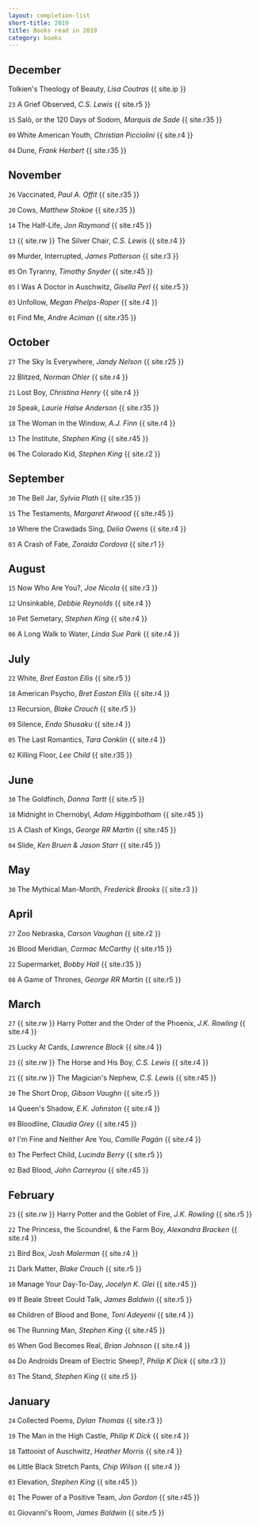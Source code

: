 ```yaml
---
layout: completion-list
short-title: 2019
title: Books read in 2019
category: books
---
```

## December
Tolkien's Theology of Beauty, _Lisa Coutras_ {{ site.ip }}

`23` A Grief Observed, _C.S. Lewis_ {{ site.r5 }}

`15` Salò, or the 120 Days of Sodom, _Marquis de Sade_ {{ site.r35 }}

`09` White American Youth, _Christian Picciolini_ {{ site.r4 }}

`04` Dune, _Frank Herbert_ {{ site.r35 }}

## November
`26` Vaccinated, _Paul A. Offit_ {{ site.r35 }}

`20` Cows, _Matthew Stokoe_ {{ site.r35 }}

`14` The Half-Life, _Jon Raymond_ {{ site.r45 }}

`13` {{ site.rw }} The Silver Chair, _C.S. Lewis_ {{ site.r4 }}

`09` Murder, Interrupted, _James Patterson_ {{ site.r3 }}

`05` On Tyranny, _Timothy Snyder_ {{ site.r45 }}

`05` I Was A Doctor in Auschwitz, _Gisella Perl_ {{ site.r5 }}

`03` Unfollow, _Megan Phelps-Roper_ {{ site.r4 }}

`01` Find Me, _Andre Aciman_ {{ site.r35 }}

## October
`27` The Sky Is Everywhere, _Jandy Nelson_ {{ site.r25 }}

`22` Blitzed, _Norman Ohler_ {{ site.r4 }}

`21` Lost Boy, _Christina Henry_ {{ site.r4 }}

`20` Speak, _Laurie Halse Anderson_ {{ site.r35 }}

`18` The Woman in the Window,  _A.J. Finn_ {{ site.r4 }}

`13` The Institute, _Stephen King_ {{ site.r45 }}

`06` The Colorado Kid, _Stephen King_ {{ site.r2 }}

## September
`30` The Bell Jar, _Sylvia Plath_ {{ site.r35 }}

`15` The Testaments, _Margaret Atwood_ {{ site.r45 }}

`10` Where the Crawdads Sing, _Delia Owens_ {{ site.r4 }}

`03` A Crash of Fate, _Zoraida Cordova_ {{ site.r1 }}

## August
`15` Now Who Are You?, _Joe Nicola_ {{ site.r3 }}

`12` Unsinkable, _Debbie Reynolds_ {{ site.r4 }}

`10` Pet Semetary, _Stephen King_ {{ site.r4 }}

`06` A Long Walk to Water, _Linda Sue Park_ {{ site.r4 }}

## July
`22` White, _Bret Easton Ellis_ {{ site.r5 }}

`18` American Psycho, _Bret Easton Ellis_ {{ site.r4 }}

`13` Recursion, _Blake Crouch_ {{ site.r5 }}

`09` Silence, _Endo Shusaku_ {{ site.r4 }}

`05` The Last Romantics, _Tara Conklin_ {{ site.r4 }}

`02` Killing Floor, _Lee Child_ {{ site.r35 }}

## June
`30` The Goldfinch, _Donna Tartt_ {{ site.r5 }}

`18` Midnight in Chernobyl, _Adam Higginbotham_ {{ site.r45 }}

`15` A Clash of Kings, _George RR Martin_ {{ site.r45 }}

`04` Slide, _Ken Bruen & Jason Starr_ {{ site.r45 }}

## May
`30` The Mythical Man-Month, _Frederick Brooks_ {{ site.r3 }}

## April
`27` Zoo Nebraska, _Carson Vaughan_ {{ site.r2 }}

`26` Blood Meridian, _Cormac McCarthy_ {{ site.r15 }}

`22` Supermarket, _Bobby Hall_ {{ site.r35 }}

`08` A Game of Thrones, _George RR Martin_ {{ site.r5 }}

## March
`27` {{ site.rw }} Harry Potter and the Order of the Phoenix, _J.K. Rowling_ {{ site.r4 }}

`25` Lucky At Cards, _Lawrence Block_ {{ site.r4 }}

`23` {{ site.rw }} The Horse and His Boy, _C.S. Lewis_ {{ site.r4 }}

`21` {{ site.rw }} The Magician's Nephew, _C.S. Lewis_ {{ site.r45 }}

`20` The Short Drop, _Gibson Vaughn_ {{ site.r5 }}

`14` Queen's Shadow, _E.K. Johnston_ {{ site.r4 }}

`09` Bloodline, _Claudia Grey_ {{ site.r45 }}

`07` I'm Fine and Neither Are You, _Camille Pagán_ {{ site.r4 }}

`03` The Perfect Child, _Lucinda Berry_ {{ site.r5 }}

`02` Bad Blood, _John Carreyrou_ {{ site.r45 }}

## February
`23` {{ site.rw }} Harry Potter and the Goblet of Fire, _J.K. Rowling_ {{ site.r5 }}

`22` The Princess, the Scoundrel, & the Farm Boy, _Alexandra Bracken_ {{ site.r4 }}

`21` Bird Box, _Josh Malerman_ {{ site.r4 }}

`21` Dark Matter, _Blake Crouch_ {{ site.r5 }}

`10` Manage Your Day-To-Day, _Jocelyn K. Glei_ {{ site.r45 }}

`09` If Beale Street Could Talk, _James Baldwin_ {{ site.r5 }}

`08` Children of Blood and Bone, _Toni Adeyemi_ {{ site.r4 }}

`06` The Running Man, _Stephen King_ {{ site.r45 }}

`05` When God Becomes Real, _Brian Johnson_ {{ site.r4 }}

`04` Do Androids Dream of Electric Sheep?, _Philip K Dick_ {{ site.r3 }}

`03` The Stand, _Stephen King_ {{ site.r5 }}

## January
`24` Collected Poems, _Dylan Thomas_ {{ site.r3 }}

`19` The Man in the High Castle, _Philip K Dick_ {{ site.r4 }}

`18` Tattooist of Auschwitz, _Heather Morris_ {{ site.r4 }}

`06` Little Black Stretch Pants, _Chip Wilson_ {{ site.r4 }}

`03` Elevation, _Stephen King_ {{ site.r45 }}

`01` The Power of a Positive Team, _Jon Gordon_ {{ site.r45 }}

`01` Giovanni's Room, _James Baldwin_ {{ site.r5 }}
